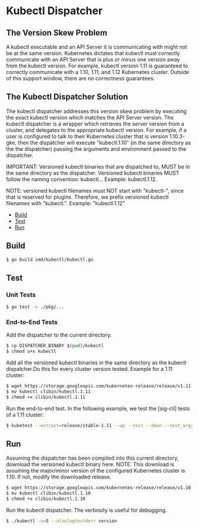 # Kubectl Dispatcher

## The Version Skew Problem

A kubectl executable and an API Server it is communicating with might
not be at the same version. Kubernetes dictates that kubectl must
correctly communicate with an API Server that is plus or minus one
version away from the kubectl version. For example, kubectl version 1.11
is guaranteed to correctly communicate with a 1.10, 1.11, and 1.12 
Kubernetes cluster. Outside of this support window, there are no
correctness guarantees.

## The Kubectl Dispatcher Solution

The kubectl dispatcher addresses this version skew problem by executing the
exact kubectl version which matches the API Server version. The kubectl
dispatcher is a wrapper which retrieves the server version from a cluster, 
and delegates to the appropriate kubectl version. For example, if a user 
is configured to talk to their Kubernetes cluster that is version 1.10.3-gke, 
then the dispatcher will execute "kubectl.1.10" (in the same directory as the 
the dispatcher) passing the arguments and environment passed to
the dispatcher.

IMPORTANT: Versioned kubectl binaries that are dispatched to, MUST be in
the same directory as the dispatcher. Versioned kubectl binaries MUST follow
the naming convention: kubectl.<major>.<minor>. Example: kubectl.1.12.

NOTE: versioned kubectl filenames must NOT start with "kubectl-", since
that is reserved for plugins. Therefore, we prefix versioned kubectl
filenames with "kubectl.". Example: "kubectl.1.12"

- [Build](#build)
- [Test](#test)
- [Run](#run)

## Build

```bash
$ go build cmd/kubectl/kubectl.go
```
## Test


### Unit Tests

```bash
$ go test -v ./pkg/...
```

### End-to-End Tests

Add the dispatcher to the current directory.

```bash
$ cp DISPATCHER_BINARY $(pwd)/kubectl
$ chmod u+x kubectl
```

Add all the versioned kubectl binaries in the same directory as the kubectl
dispatcher.Do this for every cluster version tested. Example for a 1.11 cluster:

```bash
$ wget https://storage.googleapis.com/kubernetes-release/release/v1.11.7/bin/linux/amd64/kubectl
$ mv kubectl clibin/kubectl.1.11
$ chmod +x clibin/kubectl.1.11
```

Run the end-to-end test. In the following example, we test the [sig-cli] tests
of a 1.11 cluster:

```bash
$ kubetest --extract=release/stable-1.11 --up --test --down --test_args="--kubectl-path=$(pwd)/kubectl --ginkgo.focus=\[sig\-cli\]"
```

## Run

Assuming the dispatcher has been compiled into this current directory, download
the versioned kubectl binary here. NOTE: This download is assuming the
major/minor version of the configured Kubernetes cluster is 1.10. If not, modify
the downloaded release.

```bash
$ wget https://storage.googleapis.com/kubernetes-release/release/v1.10.11/bin/linux/amd64/kubectl
$ mv kubectl clibin/kubectl.1.10
$ chmod +x clibin/kubectl.1.10
```

Run the kubectl dispatcher. The verbosity is useful for debugging.

```bash
$ ./kubectl -v=5 --alsologtostderr version
```

